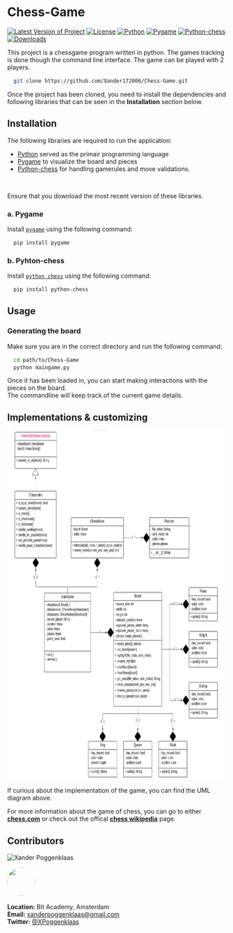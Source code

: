 # Chess-Game

[![Latest Version of Project](https://img.shields.io/badge/Version-1.0.0-blue)]()
[![License](https://img.shields.io/badge/License-MIT-yellow)](https://opensource.org/licenses/MIT)
[![Python](https://img.shields.io/badge/Python-3.9.6-blue)](https://www.python.org/downloads/)
[![Pygame](https://img.shields.io/badge/Pygame-2.0.1-blue)](https://www.pygame.org/news)
[![Python-chess](https://img.shields.io/badge/Python--chess-1.999-blue)](https://python-chess.readthedocs.io/en/latest/)
[![Downloads](https://img.shields.io/badge/Downloads-0-brightgreen)]()

This project is a chessgame program written in python. The games tracking is done though the command line interface. The game can be played with 2 players.
```bash
  git clone https://github.com/Xander172006/Chess-Game.git
```
Once the project has been cloned, you need to install the dependencies and following libraries that can be seen in the **Installation** section below.

## Installation
The following libraries are required to run the application:
- [Python](https://docs.python.org/3/) served as the primair programming language
- [Pygame](https://www.pygame.org/docs/ref/pygame.html) to visualize the board and pieces
- [Python-chess](https://python-chess.readthedocs.io/en/latest/) for handling gamerules and move validations.
<br>

Ensure that you download the most recent version of these libraries.

### a. Pygame
Install [`pygame`](https://www.pygame.org/docs/ref/pygame.html) using the following command:
```bash
  pip install pygame
```

### b. Pyhton-chess
Install [`python chess`](https://python-chess.readthedocs.io/en/latest/) using the following command:
```bash
  pip install python-chess
```

## Usage
### Generating the board
Make sure you are in the correct directory and run the following command:
```bash
  cd path/to/Chess-Game
  python maingame.py
```

Once it has been loaded in, you can start making interactions with the pieces on the board.<br>
The commandline will keep track of the current game details.
<br>

## Implementations & customizing

[<img src="./Brainstorming/chessgame_class_diagram.png" width="750px" height="800px" />](./Brainstorming/chessgame_class_diagram.png)
</br>

If curious about the implementation of the game, you can find the UML diagram above.

For more information about the game of chess, you can go to either **[chess.com](https://chess.com)** or check out the offical **[chess wikipedia](https://en.wikipedia.org/wiki/Chess)** page.
<br>

## Contributors

![Xander Poggenklaas](https://img.shields.io/badge/Xander_Poggenklaas-Developer-blue)

[<img src="https://github.com/Xander172006.png" width="65px" height="65px" style="border-radius: 50px"/>](Xander172006)

**Location:** Bit Academy, Amsterdam
</br>
**Email:** xanderpoggenklaas@gmail.com
</br>
**Twitter:** [@XPoggenklaas](https://twitter.com/XPoggenklaas)
